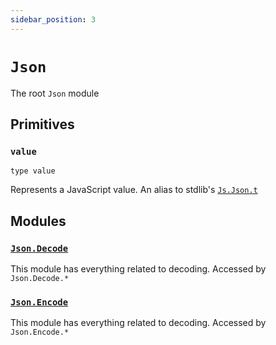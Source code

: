 ```yaml
---
sidebar_position: 3
---
```


# `Json`

The root `Json` module 

## Primitives

### `value`

```rescript
type value
```

Represents a JavaScript value. An alias to stdlib's [`Js.Json.t`](https://rescript-lang.org/docs/manual/latest/api/js/json#t)

## Modules

### [`Json.Decode`](./json-decode)

This module has everything related to decoding. Accessed by `Json.Decode.*`

### [`Json.Encode`](./json-encode)

This module has everything related to decoding. Accessed by `Json.Encode.*`
